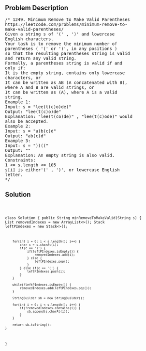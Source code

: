 <!--
<style>
  body { font-family: Arial, sans-serif; }
  .container { max-width: 100%; margin: 0 auto; padding: 10px; }
  .comment-block { max-width: 30%; background-color: #f9f9f9; padding: 10px; border-left: 5px solid #ccc; overflow-wrap: break-word; white-space: pre-wrap; }
  .code-block { background-color: #f4f4f4; padding: 10px; border: 1px solid #ddd; overflow-wrap: break-word; white-space: pre-wrap; }
</style>
-->

<div class='container'>
<h2>Problem Description</h2>
<div class='comment-block'>
<pre>
/* 1249. Minimum Remove to Make Valid Parentheses
https://leetcode.com/problems/minimum-remove-to-
make-valid-parentheses/
Given a string s of '(' , ')' and lowercase
English characters.
Your task is to remove the minimum number of
parentheses ( '(' or ')', in any positions )
so that the resulting parentheses string is valid
and return any valid string.
Formally, a parentheses string is valid if and
only if:
It is the empty string, contains only lowercase
characters, or
It can be written as AB (A concatenated with B),
where A and B are valid strings, or
It can be written as (A), where A is a valid
string.
Example 1:
Input: s = "lee(t(c)o)de)"
Output: "lee(t(c)o)de"
Explanation: "lee(t(co)de)" , "lee(t(c)ode)" would
also be accepted.
Example 2:
Input: s = "a)b(c)d"
Output: "ab(c)d"
Example 3:
Input: s = "))(("
Output: ""
Explanation: An empty string is also valid.
Constraints:
1 <= s.length <= 105
s[i] is either'(' , ')', or lowercase English
letter.
*/
</pre>
</div>

<h2>Solution</h2>
<div class='code-block'>
<pre><code class='language-java'>

class Solution {
    public String minRemoveToMakeValid(String s) {
        List<Integer> removedIndexes = new ArrayList<>();
        Stack<Integer> leftPIndexes = new Stack<>();

        for(int i = 0; i < s.length(); i++) {
            char c = s.charAt(i);
            if(c == ')') {
                if(leftPIndexes.isEmpty()) {
                    removedIndexes.add(i);
                } else {
                    leftPIndexes.pop();
                }
            } else if(c == '(') {
                leftPIndexes.push(i);
            }
        }

        while(!leftPIndexes.isEmpty()) {
            removedIndexes.add(leftPIndexes.pop());
        }

        StringBuilder sb = new StringBuilder();

        for(int i = 0; i < s.length(); i++) {
            if(!removedIndexes.contains(i)) {
                sb.append(s.charAt(i));
            }
        }

        return sb.toString();
    }
}</code></pre>
</div>
</div>
